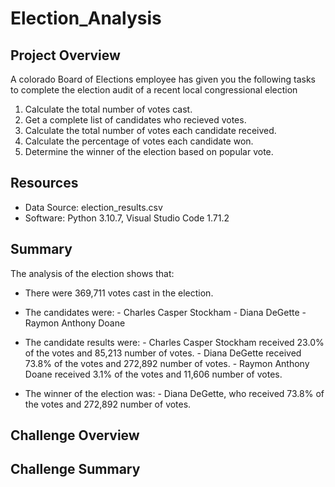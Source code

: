 # Election_Analysis

## Project Overview
A colorado Board of Elections employee has given you the following tasks to complete the election audit of a recent local congressional election

1. Calculate the total number of votes cast.
2. Get a complete list of candidates who recieved votes.
3. Calculate the total number of votes each candidate received.
4. Calculate the percentage of votes each candidate won.
5. Determine the winner of the election based on popular vote.

## Resources
- Data Source: election_results.csv
- Software: Python 3.10.7, Visual Studio Code 1.71.2

## Summary
The analysis of the election shows that:
- There were 369,711 votes cast in the election.
- The candidates were:
	  - Charles Casper Stockham
	  - Diana DeGette
	  - Raymon Anthony Doane

- The candidate results were:
	  - Charles Casper Stockham received 23.0% of the votes and 85,213 number of votes.
	  - Diana DeGette received 73.8% of the votes and 272,892 number of votes.
	  - Raymon Anthony Doane received 3.1% of the votes and 11,606 number of votes.

- The winner of the election was:
	  - Diana DeGette, who received 73.8% of the votes and 272,892 number of votes.

## Challenge Overview

## Challenge Summary
